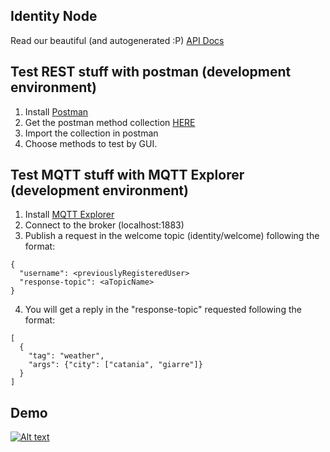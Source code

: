 ## Identity Node
Read our beautiful (and autogenerated :P) [API Docs](https://www.apimatic.io/apidocs/smartfeed/v/1_0#/http/getting-started)

## Test REST stuff with postman (development environment)
1. Install [Postman](https://www.postman.com/)
2. Get the postman method collection [HERE](https://www.getpostman.com/collections/2be9d338f6a5b032acb4)
3. Import the collection in postman
4. Choose methods to test by GUI.

## Test MQTT stuff with MQTT Explorer (development environment)
1. Install [MQTT Explorer](http://mqtt-explorer.com/)
2. Connect to the broker (localhost:1883)
3. Publish a request in the welcome topic (identity/welcome) following the format:
```
{
  "username": <previouslyRegisteredUser>
  "response-topic": <aTopicName>
}
```
4. You will get a reply in the "response-topic" requested following the format:
```
[
  {
    "tag": "weather",
    "args": {"city": ["catania", "giarre"]}
  }
]
```

## Demo
[![Alt text](https://spee.ch/3/identity-node-demo2.jpg)](https://spee.ch/d/identity-node-demo-v0.webm)
